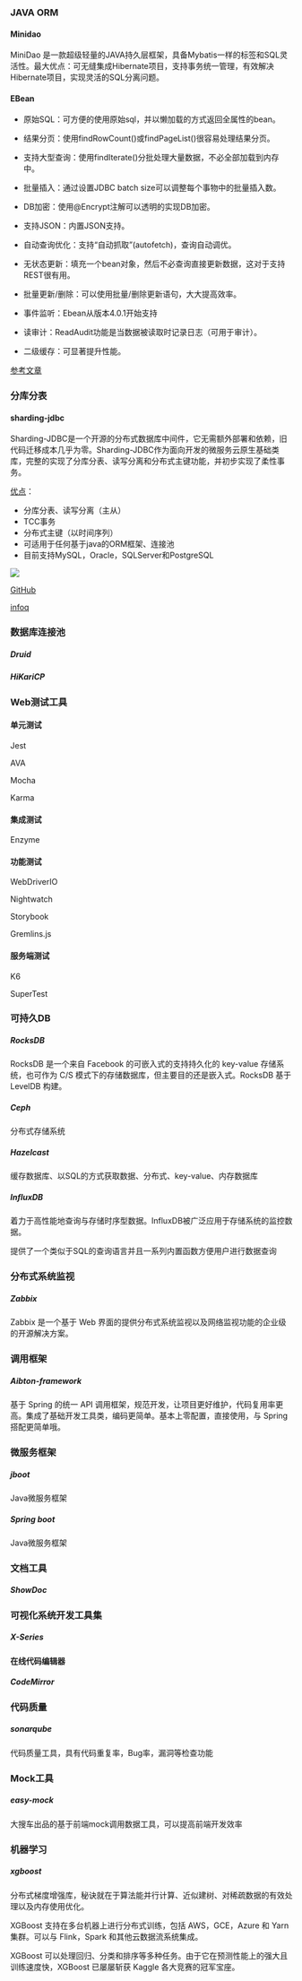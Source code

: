 ### JAVA ORM

#### Minidao

MiniDao 是一款超级轻量的JAVA持久层框架，具备Mybatis一样的标签和SQL灵活性。最大优点：可无缝集成Hibernate项目，支持事务统一管理，有效解决Hibernate项目，实现灵活的SQL分离问题。

#### EBean

- 原始SQL：可方便的使用原始sql，并以懒加载的方式返回全属性的bean。
- 结果分页：使用findRowCount()或findPageList()很容易处理结果分页。
- 支持大型查询：使用findIterate()分批处理大量数据，不必全部加载到内存中。
- 批量插入：通过设置JDBC batch size可以调整每个事物中的批量插入数。
- DB加密：使用@Encrypt注解可以透明的实现DB加密。
- 支持JSON：内置JSON支持。
- 自动查询优化：支持“自动抓取”(autofetch)，查询自动调优。
- 无状态更新：填充一个bean对象，然后不必查询直接更新数据，这对于支持REST很有用。
- 批量更新/删除：可以使用批量/删除更新语句，大大提高效率。
- 事件监听：Ebean从版本4.0.1开始支持
- 读审计：ReadAudit功能是当数据被读取时记录日志（可用于审计）。


- 二级缓存：可显著提升性能。

[参考文章](http://blog.csdn.net/jsshaojinjie/article/details/52129740)

### 分库分表

#### sharding-jdbc

Sharding-JDBC是一个开源的分布式数据库中间件，它无需额外部署和依赖，旧代码迁移成本几乎为零。Sharding-JDBC作为面向开发的微服务云原生基础类库，完整的实现了分库分表、读写分离和分布式主键功能，并初步实现了柔性事务。

[优点](http://shardingjdbc.io/index_zh.html)：

- 分库分表、读写分离（主从）
- TCC事务
- 分布式主键（以时间序列）
- 可适用于任何基于java的ORM框架、连接池
- 目前支持MySQL，Oracle，SQLServer和PostgreSQL

![](/var/folders/jq/xmm7f3ds2ql5h2k85hz904rh0000gn/T/ro.nextwave.Snappy/ro.nextwave.Snappy/64BA05E9-921F-4C94-B07C-6A093E8994F6.png)

[GitHub](https://github.com/shardingjdbc)

[infoq](http://www.infoq.com/cn/news/2016/01/sharding-jdbc-dangdang)

### 数据库连接池

##### Druid

##### HiKariCP

### Web测试工具

#### 单元测试

Jest

AVA

Mocha

Karma

#### 集成测试

Enzyme

#### 功能测试

WebDriverIO

Nightwatch

Storybook

Gremlins.js

#### 服务端测试

K6

SuperTest

### 可持久DB

##### RocksDB 

RocksDB 是一个来自 Facebook 的可嵌入式的支持持久化的 key-value 存储系统，也可作为 C/S 模式下的存储数据库，但主要目的还是嵌入式。RocksDB 基于 LevelDB 构建。

##### Ceph

分布式存储系统

##### Hazelcast

缓存数据库、以SQL的方式获取数据、分布式、key-value、内存数据库

##### InfluxDB

着力于高性能地查询与存储时序型数据。InfluxDB被广泛应用于存储系统的监控数据。

提供了一个类似于SQL的查询语言并且一系列内置函数方便用户进行数据查询

### 分布式系统监视

##### Zabbix

Zabbix 是一个基于 Web 界面的提供分布式系统监视以及网络监视功能的企业级的开源解决方案。

### 调用框架

##### Aibton-framework

基于 Spring 的统一 API 调用框架，规范开发，让项目更好维护，代码复用率更高。集成了基础开发工具类，编码更简单。基本上零配置，直接使用，与 Spring 搭配更简单哦。

### 微服务框架

##### jboot

Java微服务框架

##### Spring boot

Java微服务框架

### 文档工具

##### ShowDoc

### 可视化系统开发工具集 

##### X-Series

#### 在线代码编辑器

##### CodeMirror

### 代码质量

##### sonarqube

代码质量工具，具有代码重复率，Bug率，漏洞等检查功能

### Mock工具

##### easy-mock

大搜车出品的基于前端mock调用数据工具，可以提高前端开发效率

### 机器学习

##### xgboost

分布式梯度增强库，秘诀就在于算法能并行计算、近似建树、对稀疏数据的有效处理以及内存使用优化。

XGBoost 支持在多台机器上进行分布式训练，包括 AWS，GCE，Azure 和 Yarn 集群。可以与 Flink，Spark 和其他云数据流系统集成。

XGBoost 可以处理回归、分类和排序等多种任务。由于它在预测性能上的强大且训练速度快，XGBoost 已屡屡斩获 Kaggle 各大竞赛的冠军宝座。